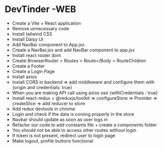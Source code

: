 # DevTinder -WEB

- Create a Vite + React application
- Remove unnecessary code
- Install tailwind CSS
- Install Daisy UI
- Add NavBar component to App.jsx
- Create a NavBar.jsx and add NavBar component to app.jsx
- Install react router dom
- Create BrowserRouter > Routes > Route=/Body > RouteChildren
- Create a Footer
- Create a Login Page
- Install axios
- Install CORS in backend => add middleware and configure them with {origin and credentials: true}
- When you are making API call using axios use {withCredentials : true}
- Install react-redux + @reduxjs/toolkit => configureStore => Provider => createSlice => add reducer to store
- Add redux devtools in chrome
- Login and check if the data is coming properly in the store
- Navbar should update as soon as user logs in
- Refactor our code to add constants file + create a components folder
- You should not be able to access other routes without login
- If token is not present, redirect user to login page
- Make logout, profile buttons functional